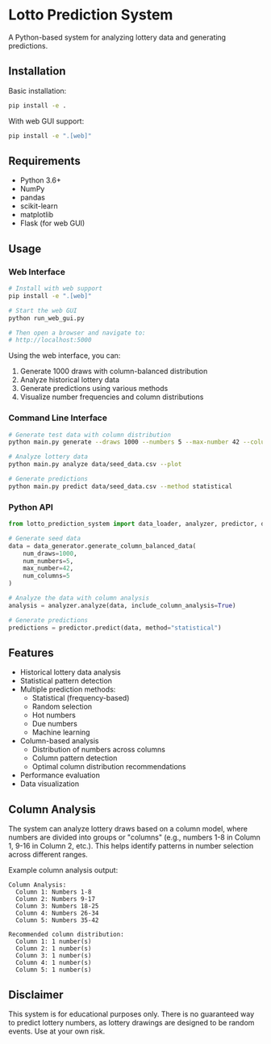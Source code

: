 # Lotto Prediction System

A Python-based system for analyzing lottery data and generating predictions.

## Installation

Basic installation:
```bash
pip install -e .
```

With web GUI support:
```bash
pip install -e ".[web]"
```

## Requirements
- Python 3.6+
- NumPy
- pandas
- scikit-learn
- matplotlib
- Flask (for web GUI)

## Usage

### Web Interface

```bash
# Install with web support
pip install -e ".[web]"

# Start the web GUI
python run_web_gui.py

# Then open a browser and navigate to:
# http://localhost:5000
```

Using the web interface, you can:
1. Generate 1000 draws with column-balanced distribution
2. Analyze historical lottery data
3. Generate predictions using various methods
4. Visualize number frequencies and column distributions

### Command Line Interface

```bash
# Generate test data with column distribution
python main.py generate --draws 1000 --numbers 5 --max-number 42 --columns 5

# Analyze lottery data
python main.py analyze data/seed_data.csv --plot

# Generate predictions
python main.py predict data/seed_data.csv --method statistical
```

### Python API

```python
from lotto_prediction_system import data_loader, analyzer, predictor, data_generator

# Generate seed data
data = data_generator.generate_column_balanced_data(
    num_draws=1000,
    num_numbers=5,
    max_number=42,
    num_columns=5
)

# Analyze the data with column analysis
analysis = analyzer.analyze(data, include_column_analysis=True)

# Generate predictions
predictions = predictor.predict(data, method="statistical")
```

## Features

- Historical lottery data analysis
- Statistical pattern detection
- Multiple prediction methods:
  - Statistical (frequency-based)
  - Random selection
  - Hot numbers
  - Due numbers
  - Machine learning
- Column-based analysis
  - Distribution of numbers across columns
  - Column pattern detection
  - Optimal column distribution recommendations
- Performance evaluation
- Data visualization

## Column Analysis

The system can analyze lottery draws based on a column model, where numbers are divided into groups or "columns" (e.g., numbers 1-8 in Column 1, 9-16 in Column 2, etc.). This helps identify patterns in number selection across different ranges.

Example column analysis output:
```
Column Analysis:
  Column 1: Numbers 1-8
  Column 2: Numbers 9-17
  Column 3: Numbers 18-25
  Column 4: Numbers 26-34
  Column 5: Numbers 35-42

Recommended column distribution:
  Column 1: 1 number(s)
  Column 2: 1 number(s)
  Column 3: 1 number(s)
  Column 4: 1 number(s)
  Column 5: 1 number(s)
```

## Disclaimer

This system is for educational purposes only. There is no guaranteed way to predict lottery numbers, as lottery drawings are designed to be random events. Use at your own risk.